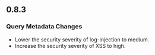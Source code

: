## 0.8.3

### Query Metadata Changes

* Lower the security severity of log-injection to medium.
* Increase the security severity of XSS to high.
